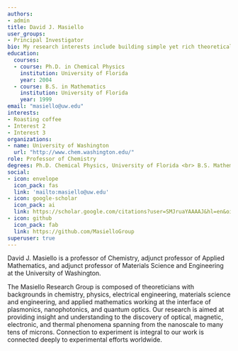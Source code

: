 ```yaml
---
authors:
- admin
title: David J. Masiello
user_groups:
- Principal Investigator
bio: My research interests include building simple yet rich theoretical models and numerical simulation tools to understand nanoscale optical, magnetic, electronic, and thermal phenomena mediated by surface plasmons.
education:
  courses:
  - course: Ph.D. in Chemical Physics
    institution: University of Florida
    year: 2004
  - course: B.S. in Mathematics
    institution: University of Florida
    year: 1999
email: "masiello@uw.edu"
interests:
- Roasting coffee
- Interest 2
- Interest 3
organizations:
- name: University of Washington 
  url: "http://www.chem.washington.edu/"
role: Professor of Chemistry
degrees: Ph.D. Chemical Physics, University of Florida <br> B.S. Mathematics, University of Florida
social:
- icon: envelope
  icon_pack: fas
  link: 'mailto:masiello@uw.edu'
- icon: google-scholar
  icon_pack: ai
  link: https://scholar.google.com/citations?user=SMJruaYAAAAJ&hl=en&oi=ao
- icon: github
  icon_pack: fab
  link: https://github.com/MasielloGroup
superuser: true
---
```


David J. Masiello is a professor of Chemistry, adjunct professor of Applied Mathematics, and adjunct professor of Materials Science and Engineering at the University of Washington. 

The Masiello Research Group is composed of theoreticians with backgrounds in chemistry, physics, electrical engineering, materials science and engineering, and applied mathematics working at the interface of plasmonics, nanophotonics, and quantum optics. Our research is aimed at providing insight and understanding to the discovery of optical, magnetic, electronic, and thermal phenomena spanning from the nanoscale to many tens of microns. Connection to experiment is integral to our work is connected deeply to experimental efforts worldwide.

